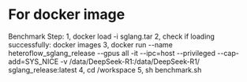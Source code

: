 # For docker image

Benchmark Step:
1, docker load -i sglang.tar
2, check if loading successfully: docker images
3, docker run --name heteroflow_sglang_release --gpus all -it  --ipc=host --privileged --cap-add=SYS_NICE -v /data/DeepSeek-R1:/data/DeepSeek-R1/ sglang_release:latest
4, cd /workspace
5, sh benchmark.sh
